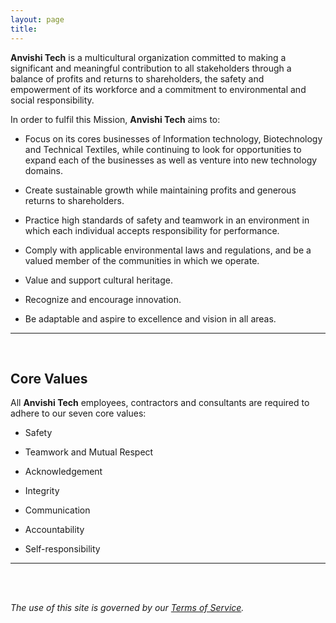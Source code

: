 ```yaml
---
layout: page
title:  
---
```


**Anvishi Tech** is a multicultural organization committed to making a significant and meaningful contribution to all stakeholders through a balance of profits and returns to shareholders, the safety and empowerment of its workforce and a commitment to environmental and social responsibility.

In order to fulfil this Mission, **Anvishi Tech** aims to:

+ Focus on its cores businesses of Information technology, Biotechnology and Technical Textiles, while continuing to look for opportunities to expand each of the businesses as well as venture into new technology domains.

+ Create sustainable growth while maintaining profits and generous returns to shareholders.

+ Practice high standards of safety and teamwork in an environment in which each individual accepts responsibility for performance.

+ Comply with applicable environmental laws and regulations, and be a valued member of the communities in which we operate.

+ Value and support cultural heritage.

+ Recognize and encourage innovation.

+ Be adaptable and aspire to excellence and vision in all areas.

___
<br>

## Core Values

All **Anvishi Tech** employees, contractors and consultants are required to adhere to our seven core values:

+ Safety

+ Teamwork and Mutual Respect

+ Acknowledgement

+ Integrity

+ Communication

+ Accountability

+ Self-responsibility

___
<br><br>


*The use of this site is governed by our [Terms of Service](/misc/termsofservice/).*